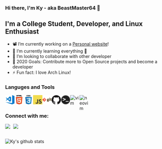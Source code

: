 ### Hi there, I'm Ky - aka BeastMaster64 👋

## I'm a College Student, Developer, and Linux Enthusiast 
- 📽 I’m currently working on a [Personal website][github]!
- 🌱 I’m currently learning everything 🤣
- 👯 I’m looking to collaborate with other developer
- 🥅 2020 Goals: Contribute more to Open Source projects and become a developer
- ⚡ Fun fact: I love Arch Linux!


### Languges and Tools
<img width="30px" align="left" alt="vscode" src="https://raw.githubusercontent.com/github/explore/80688e429a7d4ef2fca1e82350fe8e3517d3494d/topics/visual-studio-code/visual-studio-code.png"/>
<img align="left"width="30px" alt="html" src="https://raw.githubusercontent.com/github/explore/80688e429a7d4ef2fca1e82350fe8e3517d3494d/topics/html/html.png"/>
<img align="left" width="30px" alt="css" src="https://raw.githubusercontent.com/github/explore/80688e429a7d4ef2fca1e82350fe8e3517d3494d/topics/css/css.png"/>
<img align="left" width="30px" alt="js" src="https://raw.githubusercontent.com/github/explore/80688e429a7d4ef2fca1e82350fe8e3517d3494d/topics/javascript/javascript.png"/>
<img align="left" width="30px" alt="git" src="https://raw.githubusercontent.com/github/explore/80688e429a7d4ef2fca1e82350fe8e3517d3494d/topics/git/git.png"/>
<img  align="left" width="30px" alt="github" src="https://raw.githubusercontent.com/github/explore/78df643247d429f6cc873026c0622819ad797942/topics/github/github.png"/>
<img align="left" width="30px" alt="terminal" src="https://raw.githubusercontent.com/github/explore/80688e429a7d4ef2fca1e82350fe8e3517d3494d/topics/terminal/terminal.png"/>
<img align="left" width="30px" alt="vim" src="https://raw.githubusercontent.com/vinceliuice/Qogir-icon-theme/0e75f2a7bb13d2e8d2e05e32c39c1b8a15744a94/src/scalable/apps/vim.svg"/>
<img align="left" width="30px" alt="neovim" src="https://raw.githubusercontent.com/vinceliuice/Qogir-icon-theme/0e75f2a7bb13d2e8d2e05e32c39c1b8a15744a94/src/scalable/apps/neovim.svg"/>

<br>
<br>

### Connect with me:
[<img width="26px" align="left" src="https://img.icons8.com/fluent/48/000000/facebook-new.png"/>][facebook]
[<img align="left" width="26px" src="https://img.icons8.com/fluent/48/000000/twitter.png"/>][twitter]
<br>
<br>



![Ky's github stats](https://github-readme-stats.vercel.app/api?username=kynguyen98&count_private=true&show_icons=true&theme=dracula)



[github]: https://kynguyen98.github.io
[facebook]: https://www.facebook.com/sven.ikea
[twitter]: https://twitter.com/Ky_Nguyen98
[git]: https://github.com/kynguyen98


 



